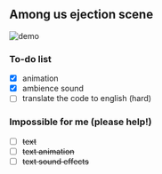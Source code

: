 ﻿## Among us ejection scene
![demo](https://media.giphy.com/media/DE5SdWN0nVM1OJWeO9/giphy.gif)
### To-do list
 - [x] animation
 - [x] ambience sound
 - [ ] translate the code to english (hard)
 ### Impossible for me (please help!)
 - [ ] ~~text~~
 - [ ] ~~text animation~~
 - [ ] ~~text sound effects~~
